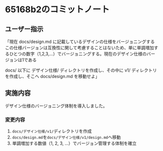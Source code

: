 # 65168b2のコミットノート

## ユーザー指示

「現在 docs/design.md に記載しているデザインの仕様をバージョニングする
この仕様バージョンは互換性に関して考慮することはないため、単に単調増加するひとつの数字（1,2,3,...）でバージョニングする。現在のデザイン仕様のバージョンは1である

docs/ 以下に デザイン仕様/ ディレクトリを作成し、その中に v1/ ディレクトリを作成し、そこへ docs/design.md を移動せよ」

## 実施内容

デザイン仕様のバージョニング体制を導入しました。

### 変更内容

1. `docs/デザイン仕様/v1/`ディレクトリを作成
2. `docs/design.md`を`docs/デザイン仕様/v1/design.md`へ移動
3. 単調増加する数値（1, 2, 3, ...）でバージョン管理する体制を確立
